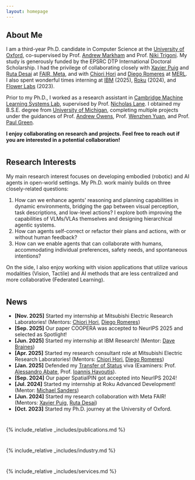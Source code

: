 ```yaml
---
layout: homepage
---
```


## About Me

I am a third-year Ph.D. candidate in Computer Science at the [University of Oxford](https://www.ox.ac.uk), co-supervised by Prof. [Andrew Markham](https://www.cs.ox.ac.uk/people/andrew.markham/) and Prof. [Niki Trigoni](https://en.wikipedia.org/wiki/Niki_Trigoni). My study is generously funded by the EPSRC DTP International Doctoral Scholarship. I had the privilege of collaborating closely with [Xavier Puig](https://www.xavierpuigf.com/) and [Ruta Desai](https://rutadesai.github.io/) at [FAIR, Meta](https://ai.meta.com/research/#fundamental-and-applied), and with [Chiori Hori](https://www.merl.com/people/chori) and [Diego Romeres](https://www.merl.com/people/romeres) at [MERL](https://www.merl.com/). I also spent wonderful times interning at [IBM](https://research.ibm.com/) (2025), [Roku](https://www.roku.com/en-gb/) (2024), and [Flower Labs](https://flower.ai/) (2023).

Prior to my Ph.D., I worked as a research assistant in [Cambridge Machine Learning Systems Lab](https://mlsys.cst.cam.ac.uk/), supervised by Prof. [Nicholas Lane](https://niclane.org/). I obtained my B.S.E. degree from [University of Michigan](https://umich.edu/), completing multiple projects under the guidances of Prof. [Andrew Owens](https://andrewowens.com/), Prof. [Wenzhen Yuan](https://siebelschool.illinois.edu/about/people/all-faculty/yuanwz), and Prof. [Paul Green](https://www.umtri.umich.edu/people/green-paul-a/).

<p style="font-weight: bold;">I enjoy collaborating on research and projects. Feel free to reach out if you are interested in a potential collaboration!</p>

<!-- <p style="color:red;">I am actively looking for a research internship for Summer 2025. Feel free to contact me for any research opportunities!</p> -->


<p style="margin-top: 40px;"></p>

## Research Interests

My main research interest focuses on developing embodied (robotic) and AI agents in open-world settings. My Ph.D. work mainly builds on three closely-related questions:

1. How can we enhance agents' reasoning and planning capabilities in dynamic environments, bridging the gap between visual perception, task descriptions, and low-level actions? I explore both improving the capabilities of VLMs/VLAs themselves and designing hierarchical agentic systems.
2. How can agents self-correct or refactor their plans and actions, with or without human feedback?
3. How can we enable agents that can collaborate with humans, accommodating individual preferences, safety needs, and spontaneous intentions?

On the side, I also enjoy working with vision applications that utilize various modalities (Vision, Tactile) and AI methods that are less centralized and more collaborative (Federated Learning).

<!-- So far, my Ph.D. work falls in the intersection of 3D Understanding, Robot Learning, and Computer Vision. -->
<!-- 1. Most agents today use VLMs/VLAs as their core reasoning component. How can we enhance their reasoning and planning capabilities in dynamic 3D environments, and bridge the gap from visual perception and task descriptions to low-level actions?
2. How can we represent humans within robot simulation platforms, considering factors such as motion feasibility, human-object interactions, and extending to human preferences, traits, and habits?
3. How can we design systems and frameworks that allow us to study open-ended human-robot collaboration, accommodating human preferences, needs, and spontaneous intentions? -->


<p style="margin-top: 40px;"></p>

## News
<!-- - **[Feb. 2024]** Our paper Continuous 3D Words got accepted into CVPR 2024! Check out our work [here](http://ttchengab.github.io/continuous_3d_words/)!
- **[Sep. 2023]** Our paper on Multi-Body SE(3) Equivariance is accepted to NeurIPS 2023!
- **[Aug. 2023]** Three papers are accepted to IEEE Transactions on Intelligent Transportation Systems, WACV 2024, and BMVC 2024.
- **[Jul. 2023]** Our paper 3DMiner got accepted into ICCV 2023!
- **[May. 2023]** Started my second internship at Adobe Research! (Mentors: [Matheus Gadelha](http://mgadelha.me), [Thibault Groueix](https://imagine.enpc.fr/~groueixt/), [Matthew Fisher](https://techmatt.github.io), and [Radomir Mech](https://research.adobe.com/person/radomir-mech/))
- **[Dec. 2022]** Defended my [Transfer of Status](https://www.ox.ac.uk/students/academic/guidance/graduate/research/status/DPhil) viva (Examiners: [Prof. Yarin Gal](https://www.cs.ox.ac.uk/people/yarin.gal/website/), [Prof. Ronald Clark](https://www.ron-clark.com)). -->
- **[Nov. 2025]** Started my internship at Mitsubishi Electric Research Laboratories! (Mentors: [Chiori Hori](https://www.merl.com/people/chori), [Diego Romeres](https://www.merl.com/people/romeres))
- **[Sep. 2025]** Our paper COOPERA was accepted to NeurIPS 2025 and selected as Spotlight!
- **[Jun. 2025]** Started my internship at IBM Research! (Mentor: [Dave Braines](https://research.ibm.com/people/david-braines))
- **[Apr. 2025]** Started my research consultant role at Mitsubishi Electric Research Laboratories! (Mentors: [Chiori Hori](https://www.merl.com/people/chori), [Diego Romeres](https://www.merl.com/people/romeres))
- **[Jan. 2025]** Defended my [Transfer of Status](https://www.ox.ac.uk/students/academic/guidance/graduate/research/status/DPhil) viva (Examiners: Prof. [Alessandro Abate](https://www.cs.ox.ac.uk/people/alessandro.abate/), Prof. [Ioannis Havoutis](https://ihavoutis.github.io/)).
- **[Sep. 2024]** Our paper SpatialPIN got accepted into NeurIPS 2024!
- **[Jul. 2024]** Started my internship at Roku Advanced Development! (Mentor: [Michael Sanders](http://linkedin.com/in/michael-sanders-8b52b1164))
- **[Jun. 2024]** Started my research collaboration with Meta FAIR! (Mentors: [Xavier Puig](https://www.xavierpuigf.com/), [Ruta Desai](https://rutadesai.github.io/))
- **[Oct. 2023]** Started my Ph.D. journey at the University of Oxford.


<p style="margin-top: 40px;"></p>
{% include_relative _includes/publications.md %}

<p style="margin-top: 40px;"></p>
{% include_relative _includes/industry.md %}

<p style="margin-top: 40px;"></p>
{% include_relative _includes/services.md %}

